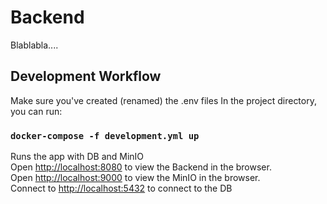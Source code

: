 # Backend

Blablabla....

## Development Workflow
Make sure you've created (renamed) the .env files
In the project directory, you can run:
### `docker-compose -f development.yml up`

Runs the app with DB and MinIO\
Open [http://localhost:8080](http://localhost:8080) to view the Backend in the browser.\
Open [http://localhost:9000](http://localhost:9000) to view the MinIO in the browser.\
Connect to [http://localhost:5432](http://localhost:5432) to connect to the DB
